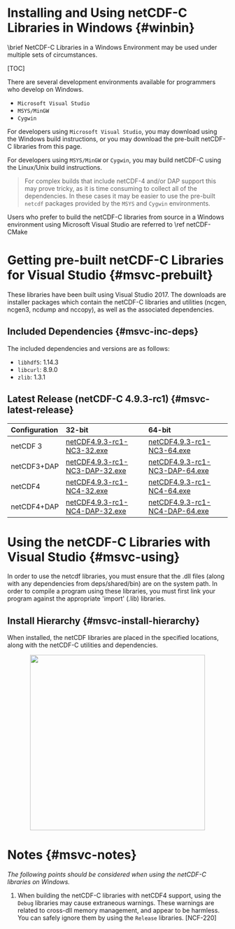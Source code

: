 Installing and Using netCDF-C Libraries in Windows {#winbin}
==================================================

\brief NetCDF-C Libraries in a Windows Environment may be used under multiple sets of circumstances.

[TOC]

There are several development environments available for programmers who develop on Windows.

* `Microsoft Visual Studio `
* `MSYS/MinGW`
* `Cygwin`

For developers using `Microsoft Visual Studio`, you may download using the Windows build instructions, or you may download the pre-built netCDF-C libraries from this page.

For developers using `MSYS/MinGW` or `Cygwin`, you may build netCDF-C using the Linux/Unix build instructions.

> For complex builds that include netCDF-4 and/or DAP support this may prove tricky, as it is time consuming to collect all of the dependencies.  In these cases it may be easier to use the pre-built `netcdf` packages provided by the `MSYS` and `Cygwin` environments.

Users who prefer to build the netCDF-C libraries from source in a Windows environment using Microsoft Visual Studio are referred to \ref netCDF-CMake

# Getting pre-built netCDF-C Libraries for Visual Studio {#msvc-prebuilt}

These libraries have been built using Visual Studio 2017.  The downloads are installer packages which contain the netCDF-C libraries and utilities (ncgen, ncgen3, ncdump and nccopy), as well as the associated dependencies.


## Included Dependencies {#msvc-inc-deps}

The included dependencies and versions are as follows:

* `libhdf5`: 1.14.3
* `libcurl`: 8.9.0
* `zlib`:    1.3.1

## Latest Release (netCDF-C 4.9.3-rc1) {#msvc-latest-release}

Configuration		| 32-bit 						| 64-bit |
:-------------------|:--------							|:-------|
netCDF 3		| [netCDF4.9.3-rc1-NC3-32.exe][r1]		| [netCDF4.9.3-rc1-NC3-64.exe][r5]
netCDF3+DAP		| [netCDF4.9.3-rc1-NC3-DAP-32.exe][r2]	| [netCDF4.9.3-rc1-NC3-DAP-64.exe][r6]
netCDF4			| [netCDF4.9.3-rc1-NC4-32.exe][r3]		| [netCDF4.9.3-rc1-NC4-64.exe][r7]
netCDF4+DAP		| [netCDF4.9.3-rc1-NC4-DAP-32.exe][r4]	| [netCDF4.9.3-rc1-NC4-DAP-64.exe][r8]

# Using the netCDF-C Libraries with Visual Studio {#msvc-using}

In order to use the netcdf libraries, you must ensure that the .dll files (along with any dependencies from deps/shared/bin) are on the system path. In order to compile a program using these libraries, you must first link your program against the appropriate 'import' (.lib) libraries.

## Install Hierarchy {#msvc-install-hierarchy}

When installed, the netCDF libraries are placed in the specified locations, along with the netCDF-C utilities and dependencies.

<center>
<IMG SRC="InstallTreeWindows.png" width="400"/>
</center>

# Notes {#msvc-notes}

*The following points should be considered when using the netCDF-C libraries on Windows.*

1. When building the netCDF-C libraries with netCDF4 support, using the `Debug` libraries may cause extraneous warnings. These warnings are related to cross-dll memory management, and appear to be harmless. You can safely ignore them by using the `Release` libraries. [NCF-220]


[r1]: https://downloads.unidata.ucar.edu/netcdf-c/4.9.3-rc1/netCDF4.9.3-rc1-NC3-32.exe
[r2]: https://downloads.unidata.ucar.edu/netcdf-c/4.9.3-rc1/netCDF4.9.3-rc1-NC3-DAP-32.exe
[r3]: https://downloads.unidata.ucar.edu/netcdf-c/4.9.3-rc1/netCDF4.9.3-rc1-NC4-32.exe
[r4]: https://downloads.unidata.ucar.edu/netcdf-c/4.9.3-rc1/netCDF4.9.3-rc1-NC4-DAP-32.exe
[r5]: https://downloads.unidata.ucar.edu/netcdf-c/4.9.3-rc1/netCDF4.9.3-rc1-NC3-64.exe
[r6]: https://downloads.unidata.ucar.edu/netcdf-c/4.9.3-rc1/netCDF4.9.3-rc1-NC3-DAP-64.exe
[r7]: https://downloads.unidata.ucar.edu/netcdf-c/4.9.3-rc1/netCDF4.9.3-rc1-NC4-64.exe
[r8]: https://downloads.unidata.ucar.edu/netcdf-c/4.9.3-rc1/netCDF4.9.3-rc1-NC4-DAP-64.exe
